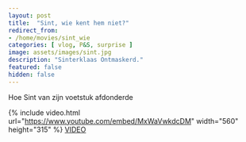 ```yaml
---
layout: post
title:  "Sint, wie kent hem niet?"
redirect_from: 
- /home/movies/sint_wie
categories: [ vlog, P&S, surprise ]
image: assets/images/sint.jpg
description: "Sinterklaas Ontmaskerd."
featured: false
hidden: false
---
```


Hoe Sint van zijn voetstuk afdonderde

{% include video.html url="https://www.youtube.com/embed/MxWaVwkdcDM" width="560" height="315" %}
[VIDEO](https://www.youtube.com/watch?v=MxWaVwkdcDM)
